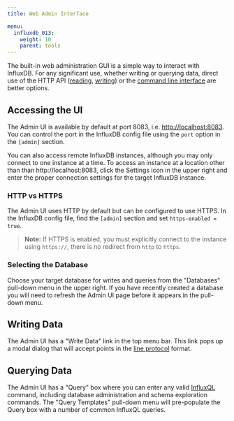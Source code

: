 ```yaml
---
title: Web Admin Interface

menu:
  influxdb_013:
    weight: 10
    parent: tools
---
```


The built-in web administration GUI is a simple way to interact with InfluxDB.
For any significant use, whether writing or querying data, direct use of the HTTP API ([reading](/influxdb/v0.13/guides/querying_data/), [writing](/influxdb/v0.13/guides/writing_data/)) or the [command line interface](/influxdb/v0.13/tools/shell/) are better options.

## Accessing the UI

The Admin UI is available by default at port 8083, i.e. [http://localhost:8083](http://localhost:8083).
You can control the port in the InfluxDB config file using the `port` option in the `[admin]` section.

You can also access remote InfluxDB instances, although you may only connect to one instance at a time.
To access an instance at a location other than than http://localhost:8083, click the Settings icon in the upper right and enter the proper connection settings for the target InfluxDB instance.

### HTTP vs HTTPS

The Admin UI uses HTTP by default but can be configured to use HTTPS.
In the InfluxDB config file, find the `[admin]` section and set `https-enabled = true`.

> **Note:** If HTTPS is enabled, you must explicitly connect to the instance using `https://`, there is no redirect from `http` to `https`.

### Selecting the Database

Choose your target database for writes and queries from the "Databases" pull-down menu in the upper right.
If you have recently created a database you will need to refresh the Admin UI page before it appears in the pull-down menu.

## Writing Data

The Admin UI has a "Write Data" link in the top menu bar.
This link pops up a modal dialog that will accept points in the [line protocol](/influxdb/v0.13/write_protocols/line/) format.

## Querying Data

The Admin UI has a "Query" box where you can enter any valid [InfluxQL](/influxdb/v0.13/query_language/spec/) command, including database administration and schema exploration commands.
The "Query Templates" pull-down menu will pre-populate the Query box with a number of common InfluxQL queries.
